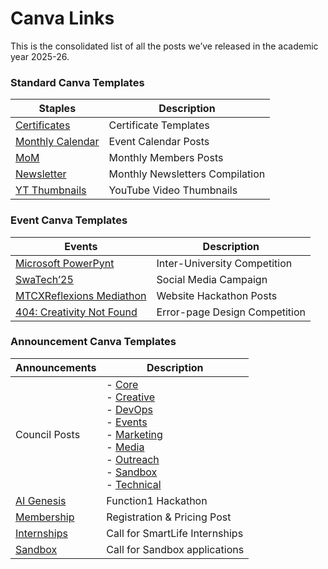 <h1 id="canva-links">Canva Links</h1>
<p>This is the consolidated list of all the posts we’ve released in the academic year 2025-26.</p>
<h3 id="standard-canva-templates">Standard Canva Templates</h3>

<table>
<thead>
<tr>
<th>Staples</th>
<th>Description</th>
</tr>
</thead>
<tbody>
<tr>
<td><a href="https://www.canva.com/design/DAGznVDRXoM/Ty-JZBSG0EparVtEj1JepA/edit">Certificates</a></td>
<td>Certificate Templates</td>
</tr>
<tr>
<td><a href="https://www.canva.com/design/DAGxeuYX2Uc/thLrHH3ymzUuWUT_gQj4Cg/edit">Monthly Calendar</a></td>
<td>Event Calendar Posts</td>
</tr>
<tr>
<td><a href="https://www.canva.com/design/DAG0WmqzwKY/v3GHXqQ4kq_gx6O7ASUgcA/edit?utm_content=DAG0WmqzwKY&amp;utm_campaign=designshare&amp;utm_medium=link2&amp;utm_source=sharebutton">MoM</a></td>
<td>Monthly Members Posts</td>
</tr>
<tr>
<td><a href="https://www.canva.com/design/DAGwzlpVocc/NPx7ys6FVl1cXqIH5GbGwg/edit">Newsletter</a></td>
<td>Monthly Newsletters Compilation</td>
</tr>
<tr>
<td><a href="https://www.canva.com/design/DAGzuM9p5lM/QVduOY4jhptxBAD6IKQ1Aw/edit">YT Thumbnails</a></td>
<td>YouTube Video Thumbnails</td>
</tr>
</tbody>
</table><h3 id="event-canva-templates">Event Canva Templates</h3>

<table>
<thead>
<tr>
<th>Events</th>
<th>Description</th>
</tr>
</thead>
<tbody>
<tr>
<td><a href="https://www.canva.com/design/DAGuthJM0cI/Pfwm_ncpbd7900uUvcPlgg/edit?utm_content=DAGuthJM0cI&amp;utm_campaign=designshare&amp;utm_medium=link2&amp;utm_source=sharebutton">Microsoft PowerPynt</a></td>
<td>Inter-University Competition</td>
</tr>
<tr>
<td><a href="https://www.canva.com/design/DAGsX5S_3sY/UbXaO8a-r0W8TWk3gFAjeA/edit">SwaTech’25</a></td>
<td>Social Media Campaign</td>
</tr>
<tr>
<td><a href="https://www.canva.com/design/DAGxqu8Jy28/AmWA6K7_pl7okxBYn8r3Gw/edit">MTCXReflexions Mediathon</a></td>
<td>Website Hackathon Posts</td>
</tr>
<tr>
<td><a href="https://www.canva.com/design/DAGylQZs2dc/zpsk_Qz2bbIhh5GwoDZj-g/edit?utm_content=DAGylQZs2dc&amp;utm_campaign=designshare&amp;utm_medium=link2&amp;utm_source=sharebutton">404: Creativity Not Found</a></td>
<td>Error-page Design Competition</td>
</tr>
</tbody>
</table><h3 id="announcement-canva-templates">Announcement Canva Templates</h3>

<table>
<thead>
<tr>
<th>Announcements</th>
<th>Description</th>
</tr>
</thead>
<tbody>
<tr>
<td>Council Posts</td>
<td>- <a href="https://www.canva.com/design/DAGxSIEqDGg/VnyECksXl8McTetFodOm5Q/edit">Core</a> <br> - <a href="https://www.canva.com/design/DAGwuJQoaNM/zVUn30MT0QWKvPAFILbsAA/edit">Creative</a> <br> - <a href="https://www.canva.com/design/DAGwVoQ4W2A/hK6Sc8mSKB0xlBYkzfozCw/edit">DevOps</a> <br> - <a href="https://www.canva.com/design/DAGwWrEtbAA/NdIAieRq_L0FpZB8VCqa2A/edit">Events</a> <br> - <a href="https://www.canva.com/design/DAGwV4r4Y98/cFZf0a3OGsN6DzfvMxCfDQ/edit">Marketing</a> <br> - <a href="https://www.canva.com/design/DAGwWPxExl4/cPtDut0MrP5-WEwQvtlmuw/edit">Media</a> <br> - <a href="https://www.canva.com/design/DAGxMCBb-po/aAygmG8CB2_VI_ugWA5qvg/edit">Outreach</a> <br> - <a href="https://www.canva.com/design/DAGxMY2rRM4/k3Fjrq-7sAAgS4Eis2gwiQ/edit">Sandbox</a> <br> - <a href="https://www.canva.com/design/DAGwVn-bkds/ZIUXzpcRx-8ldMjutIT5KA/edit">Technical</a></td>
</tr>
<tr>
<td><a href="https://www.canva.com/design/DAGwVQKdBUY/HyToMsQuDdobidiBYHqRtQ/edit?utm_content=DAGwVQKdBUY&amp;utm_campaign=designshare&amp;utm_medium=link2&amp;utm_source=sharebutton">AI Genesis</a></td>
<td>Function1 Hackathon</td>
</tr>
<tr>
<td><a href="https://www.canva.com/design/DAGw0nKioxA/goTqpg6lbiUHPASHIeUiXA/edit?utm_content=DAGw0nKioxA&amp;utm_campaign=designshare&amp;utm_medium=link2&amp;utm_source=sharebutton">Membership</a></td>
<td>Registration &amp; Pricing Post</td>
</tr>
<tr>
<td><a href="https://www.canva.com/design/DAGx7gxl1Ik/hbjBolz1U1ndWTbQ8aA-wg/edit">Internships</a></td>
<td>Call for SmartLife Internships</td>
</tr>
<tr>
<td><a href="">Sandbox</a></td>
<td>Call for Sandbox applications</td>
</tr>
</tbody>
</table>
